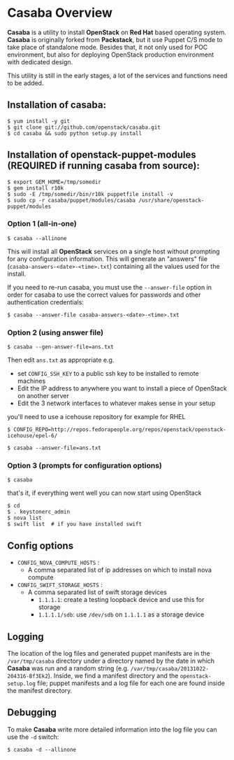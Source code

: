 # Casaba Overview

**Casaba** is a utility to install **OpenStack** on **Red Hat** based operating system.
**Casaba** is originally forked from **Packstack**, but it use Puppet C/S mode to take
place of standalone mode.
Besides that, it not only used for POC environment, but also for deploying OpenStack
production environment with dedicated design.

This utility is still in the early stages, a lot of the services and functions need
to be added.

## Installation of casaba:

    $ yum install -y git
    $ git clone git://github.com/openstack/casaba.git
    $ cd casaba && sudo python setup.py install

## Installation of openstack-puppet-modules (REQUIRED if running casaba from source):

    $ export GEM_HOME=/tmp/somedir
    $ gem install r10k
    $ sudo -E /tmp/somedir/bin/r10k puppetfile install -v
    $ sudo cp -r casaba/puppet/modules/casaba /usr/share/openstack-puppet/modules

### Option 1 (all-in-one)

    $ casaba --allinone

This will install all **OpenStack** services on a single host without
prompting for any configuration information.  This will generate an
"answers" file (`casaba-answers-<date>-<time>.txt`) containing all
the values used for the install.

If you need to re-run casaba, you must use the `--answer-file`
option in order for casaba to use the correct values for passwords
and other authentication credentials:

    $ casaba --answer-file casaba-answers-<date>-<time>.txt

### Option 2 (using answer file)

    $ casaba --gen-answer-file=ans.txt

Then edit `ans.txt` as appropriate e.g.

- set `CONFIG_SSH_KEY` to a public ssh key to be installed to remote machines
- Edit the IP address to anywhere you want to install a piece of OpenStack on another server
- Edit the 3 network interfaces to whatever makes sense in your setup

you'll need to use a icehouse repository for example for RHEL

    $ CONFIG_REPO=http://repos.fedorapeople.org/repos/openstack/openstack-icehouse/epel-6/

    $ casaba --answer-file=ans.txt

### Option 3 (prompts for configuration options)

    $ casaba

that's it, if everything went well you can now start using OpenStack

    $ cd
    $ . keystonerc_admin
    $ nova list
    $ swift list  # if you have installed swift

## Config options

- `CONFIG_NOVA_COMPUTE_HOSTS` :
  * A comma separated list of ip addresses on which to install nova compute
- `CONFIG_SWIFT_STORAGE_HOSTS` :
  * A comma separated list of swift storage devices
    * `1.1.1.1`: create a testing loopback device and use this for storage
    * `1.1.1.1/sdb`: use `/dev/sdb` on `1.1.1.1` as a storage device

## Logging

The location of the log files and generated puppet manifests are in the
`/var/tmp/casaba` directory under a directory named by the date in which
**Casaba** was run and a random string (e.g. `/var/tmp/casaba/20131022-204316-Bf3Ek2`).
Inside, we find a manifest directory and the `openstack-setup.log` file; puppet
manifests and a log file for each one are found inside the manifest directory.

## Debugging

To make **Casaba** write more detailed information into the log file you can use the `-d` switch:

    $ casaba -d --allinone
